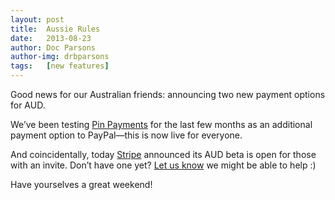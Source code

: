 ```yaml
---
layout: post
title:  Aussie Rules
date:   2013-08-23
author: Doc Parsons
author-img: drbparsons
tags:   [new features]
---
```


Good news for our Australian friends\: announcing two new payment options for AUD.

<!--more-->

We’ve been testing [Pin Payments](https://pin.net.au) for the last few months as an additional payment option to PayPal&mdash;this is now live for everyone.

And coincidentally, today [Stripe](https://stripe.com) announced its AUD beta is open for those with an invite. Don’t have one yet? [Let us know](mailto:support@tito.io) we might be able to help :)

Have yourselves a great weekend!
